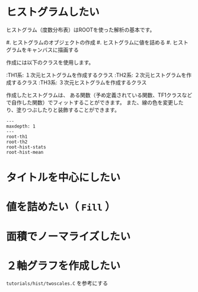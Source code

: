 # ヒストグラムしたい

ヒストグラム（度数分布表）はROOTを使った解析の基本です。


#. ヒストグラムのオブジェクトの作成
#. ヒストグラムに値を詰める
#. ヒストグラムをキャンバスに描画する

作成には以下のクラスを使用します。

:TH1系: １次元ヒストグラムを作成するクラス
:TH2系: ２次元ヒストグラムを作成するクラス
:TH3系: ３次元ヒストグラムを作成するクラス

作成したヒストグラムは、
ある関数（予め定義されている関数、TF1クラスなどで自作した関数）でフィットすることができます。
また、線の色を変更したり、塗りつぶしたりと装飾することができます。


```{toctree}
---
maxdepth: 1
---
root-th1
root-th2
root-hist-stats
root-hist-mean
```



タイトルを中心にしたい
================================================================================



値を詰めたい（ ``Fill`` ）
================================================================================

面積でノーマライズしたい
================================================================================


２軸グラフを作成したい
================================================================================


``tutorials/hist/twoscales.C`` を参考にする
